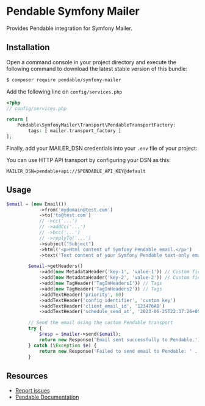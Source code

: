 Pendable Symfony Mailer
=================

Provides Pendable integration for Symfony Mailer.

Installation
------------

Open a command console in your project directory and execute the
following command to download the latest stable version of this bundle:

```bash
$ composer require pendable/symfony-mailer
```

Add the following line on `config/services.php`

```php
<?php
// config/services.php

return [
    Pendable\SymfonyMailer\Transport\PendableTransportFactory:
        tags: [ mailer.transport_factory ]
];
```

Finally, add your MAILER_DSN credentials into your `.env` file of your project:

You can use HTTP API transport by configuring your DSN as this:

```env
MAILER_DSN=pendable+api://$PENDABLE_API_KEY@default
```

## Usage

```php
$email = (new Email())
            ->from('mydomain@test.com')
            ->to('to@test.com')
            // ->cc('...')
            // ->addCc('...')
            // ->bcc('...')
            // ->replyTo('...')
            ->subject("Subject")
            ->html('<p>Html content of Symfony Pendable email.</p>')
            ->text('Text content of your Symfony Pendable text-only email.');

        $email->getHeaders()
            ->add(new MetadataHeader('key-1', 'value-1')) // Custom field called 'key-1'
            ->add(new MetadataHeader('key-2', 'value-2')) // Custom field called 'key-2'
            ->add(new TagHeader('TagInHeaders1')) // Tags
            ->add(new TagHeader('TagInHeaders2')) // Tags
            ->addTextHeader('priority', 60)
            ->addTextHeader('config_identifier', 'custom key')
            ->addTextHeader('client_email_id', '123476AB')
            ->addTextHeader('schedule_send_at', '2023-06-25T22:37:26+05:30');

        // Send the email using the custom Pendable transport
        try {
            $resp = $mailer->send($email);
            return new Response('Email sent successfully to Pendable.');
        } catch (\Exception $e) {
            return new Response('Failed to send email to Pendable: ' . $e->getMessage(), Response::HTTP_INTERNAL_SERVER_ERROR);
        }
```

Resources
---------

* [Report issues](https://github.com/pendable/symfony-mailer)
* [Pendable Documentation](https://pendable.io/documentation)

